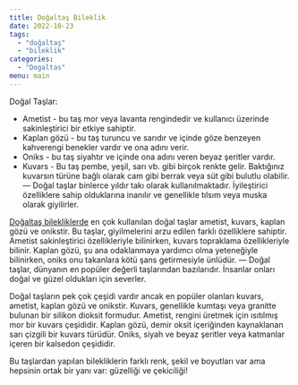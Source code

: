 ```yaml
---
title: Doğaltaş Bileklik
date: 2022-10-23
tags:
  - "doğaltaş"
  - "bileklik"
categories:
  - "Dogaltas"
menu: main
---
```


Doğal Taşlar:
- Ametist - bu taş mor veya lavanta rengindedir ve kullanıcı üzerinde sakinleştirici bir etkiye sahiptir.
- Kaplan gözü - bu taş turuncu ve sarıdır ve içinde göze benzeyen kahverengi benekler vardır ve ona adını verir.
- Oniks - bu taş siyahtır ve içinde ona adını veren beyaz şeritler vardır.
- Kuvars - Bu taş pembe, yeşil, sarı vb. gibi birçok renkte gelir. Baktığınız kuvarsın türüne bağlı olarak cam gibi berrak veya süt gibi bulutlu olabilir.
—
Doğal taşlar binlerce yıldır takı olarak kullanılmaktadır. İyileştirici özelliklere sahip olduklarına inanılır ve genellikle tılsım veya muska olarak giyilirler.

[Doğaltaş bilekliklerde](https://www.dogaltaslardukkani.com/dogal-tas-bileklik/) en çok kullanılan doğal taşlar ametist, kuvars, kaplan gözü ve onikstir. Bu taşlar, giyilmelerini arzu edilen farklı özelliklere sahiptir. Ametist sakinleştirici özellikleriyle bilinirken, kuvars topraklama özellikleriyle bilinir. Kaplan gözü, şu ana odaklanmaya yardımcı olma yeteneğiyle bilinirken, oniks onu takanlara kötü şans getirmesiyle ünlüdür.
—
Doğal taşlar, dünyanın en popüler değerli taşlarından bazılarıdır. İnsanlar onları doğal ve güzel oldukları için severler.

Doğal taşların pek çok çeşidi vardır ancak en popüler olanları kuvars, ametist, kaplan gözü ve onikstir. Kuvars, genellikle kumtaşı veya granitte bulunan bir silikon dioksit formudur. Ametist, rengini üretmek için ısıtılmış mor bir kuvars çeşididir. Kaplan gözü, demir oksit içeriğinden kaynaklanan sarı çizgili bir kuvars türüdür. Oniks, siyah ve beyaz şeritler veya katmanlar içeren bir kalsedon çeşididir.

Bu taşlardan yapılan bilekliklerin farklı renk, şekil ve boyutları var ama hepsinin ortak bir yanı var: güzelliği ve çekiciliği!

